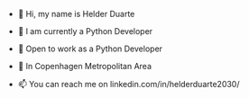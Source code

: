 
- 👋 Hi, my name is Helder Duarte

- 👀 I am currently a Python Developer
- 🌱 Open to work as a Python Developer
- 💞️ In Copenhagen Metropolitan Area

- 📫 You can reach me on linkedin.com/in/helderduarte2030/

<!---
helderduarte2030/helderduarte2030 is a ✨ special ✨ repository because its `README.md` (this file) appears on your GitHub profile.
You can click the Preview link to take a look at your changes.
--->
